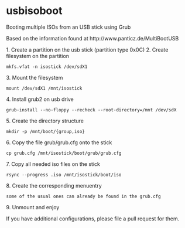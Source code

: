 usbisoboot
==========

<p>Booting multiple ISOs from an USB stick using Grub</p>

<p>Based on the information found at http://www.panticz.de/MultiBootUSB</p>
1. Create a partition on the usb stick (partition type 0x0C)
2. Create filesystem on the partition
<pre><code>mkfs.vfat -n isostick /dev/sdX1</pre></code>
3. Mount the filesystem
<pre><code>mount /dev/sdX1 /mnt/isostick</pre></code>
4. Install grub2 on usb drive
<pre><code>grub-install --no-floppy --recheck --root-directory=/mnt /dev/sdX</pre></code>
5. Create the directory structure
<pre><code>mkdir -p /mnt/boot/{group,iso}</pre></code>
6. Copy the file grub/grub.cfg onto the stick
<pre><code>cp grub.cfg /mnt/isostick/boot/grub/grub.cfg</pre></code>
7. Copy all needed iso files on the stick
<pre><code>rsync --progress <whatever>.iso /mnt/isostick/boot/iso</pre></code>
8. Create the corresponding menuentry
<pre><code>some of the usual ones can already be found in the grub.cfg</pre></code>
9. Unmount and enjoy

<p>If you have additional configurations, please file a pull request for them.</p>
